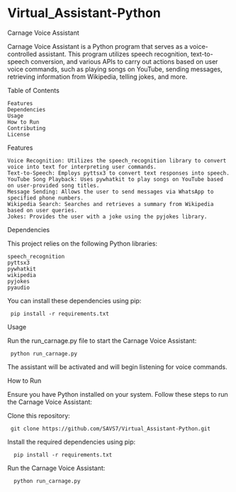 # Virtual_Assistant-Python

Carnage Voice Assistant

Carnage Voice Assistant is a Python program that serves as a voice-controlled assistant.
This program utilizes speech recognition, text-to-speech conversion, and various APIs to carry out actions based on user voice commands, such as playing songs on YouTube, sending messages, retrieving information from Wikipedia, telling jokes, and more.

Table of Contents

    Features
    Dependencies
    Usage
    How to Run
    Contributing
    License

Features

    Voice Recognition: Utilizes the speech_recognition library to convert voice into text for interpreting user commands.
    Text-to-Speech: Employs pyttsx3 to convert text responses into speech.
    YouTube Song Playback: Uses pywhatkit to play songs on YouTube based on user-provided song titles.
    Message Sending: Allows the user to send messages via WhatsApp to specified phone numbers.
    Wikipedia Search: Searches and retrieves a summary from Wikipedia based on user queries.
    Jokes: Provides the user with a joke using the pyjokes library.

Dependencies

This project relies on the following Python libraries:

    speech_recognition
    pyttsx3
    pywhatkit
    wikipedia
    pyjokes
    pyaudio
    
You can install these dependencies using pip:

     pip install -r requirements.txt

Usage

   Run the run_carnage.py file to start the Carnage Voice Assistant:

     python run_carnage.py
     
  The assistant will be activated and will begin listening for voice commands.

  
How to Run

Ensure you have Python installed on your system. Follow these steps to run the Carnage Voice Assistant:

  Clone this repository:

     git clone https://github.com/SAVS7/Virtual_Assistant-Python.git
     
  Install the required dependencies using pip:

      pip install -r requirements.txt
      
  Run the Carnage Voice Assistant:

      python run_carnage.py

  


              



















     
